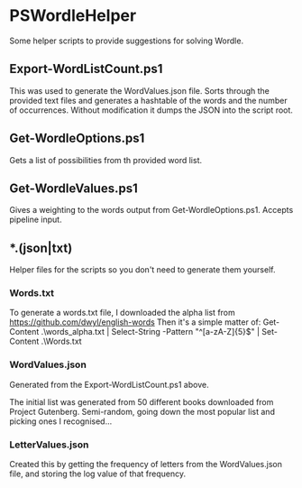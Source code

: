 # PSWordleHelper

Some helper scripts to provide suggestions for solving Wordle.

## Export-WordListCount.ps1
This was used to generate the WordValues.json file. Sorts through the provided text files and generates a hashtable of the words and the number of occurrences.
Without modification it dumps the JSON into the script root.

## Get-WordleOptions.ps1
Gets a list of possibilities from th provided word list.

## Get-WordleValues.ps1
Gives a weighting to the words output from Get-WordleOptions.ps1. Accepts pipeline input.

## \*\.(json|txt)
Helper files for the scripts so you don't need to generate them yourself.

### Words.txt
To generate a words.txt file, I downloaded the alpha list from https://github.com/dwyl/english-words
Then it's a simple matter of: Get-Content .\words_alpha.txt | Select-String -Pattern "^[a-zA-Z]{5}$" | Set-Content .\Words.txt

### WordValues.json
Generated from the Export-WordListCount.ps1 above.

The initial list was generated from 50 different books downloaded from Project Gutenberg. Semi-random, going down the most popular list and picking ones I recognised...

### LetterValues.json
Created this by getting the frequency of letters from the WordValues.json file, and storing the log value of that frequency.

